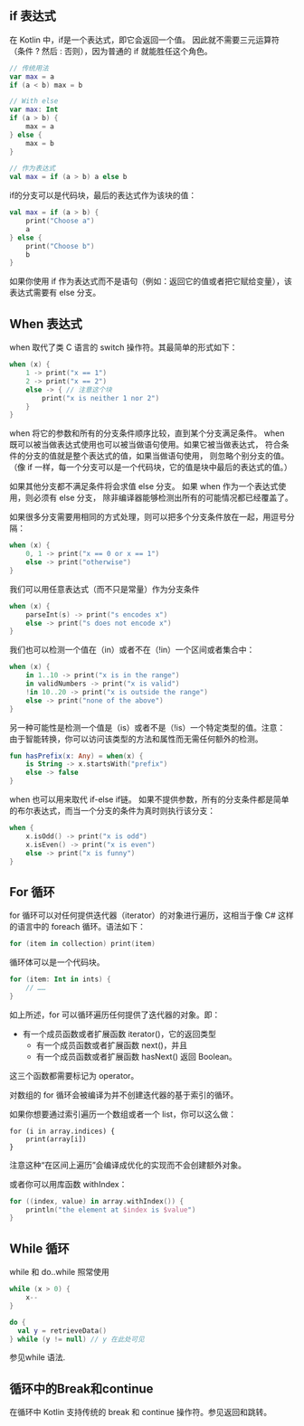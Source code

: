 
## if 表达式

在 Kotlin 中，if是一个表达式，即它会返回一个值。 因此就不需要三元运算符（条件 ? 然后 : 否则），因为普通的 if 就能胜任这个角色。

``` kotlin
// 传统用法
var max = a 
if (a < b) max = b

// With else 
var max: Int
if (a > b) {
    max = a
} else {
    max = b
}
 
// 作为表达式
val max = if (a > b) a else b
```

if的分支可以是代码块，最后的表达式作为该块的值：

``` kotlin
val max = if (a > b) {
    print("Choose a")
    a
} else {
    print("Choose b")
    b
}
```

如果你使用 if 作为表达式而不是语句（例如：返回它的值或者把它赋给变量），该表达式需要有 else 分支。

## When 表达式

when 取代了类 C 语言的 switch 操作符。其最简单的形式如下：

``` kotlin
when (x) {
    1 -> print("x == 1")
    2 -> print("x == 2")
    else -> { // 注意这个块
        print("x is neither 1 nor 2")
    }
}
```

when 将它的参数和所有的分支条件顺序比较，直到某个分支满足条件。 when 既可以被当做表达式使用也可以被当做语句使用。如果它被当做表达式， 符合条件的分支的值就是整个表达式的值，如果当做语句使用， 则忽略个别分支的值。（像 if 一样，每一个分支可以是一个代码块，它的值是块中最后的表达式的值。）

如果其他分支都不满足条件将会求值 else 分支。 如果 when 作为一个表达式使用，则必须有 else 分支， 除非编译器能够检测出所有的可能情况都已经覆盖了。

如果很多分支需要用相同的方式处理，则可以把多个分支条件放在一起，用逗号分隔：

``` kotlin
when (x) {
    0, 1 -> print("x == 0 or x == 1")
    else -> print("otherwise")
}
```
我们可以用任意表达式（而不只是常量）作为分支条件

``` kotlin
when (x) {
    parseInt(s) -> print("s encodes x")
    else -> print("s does not encode x")
}
```

我们也可以检测一个值在（in）或者不在（!in）一个区间或者集合中：

``` kotlin
when (x) {
    in 1..10 -> print("x is in the range")
    in validNumbers -> print("x is valid")
    !in 10..20 -> print("x is outside the range")
    else -> print("none of the above")
}
```
另一种可能性是检测一个值是（is）或者不是（!is）一个特定类型的值。注意： 由于智能转换，你可以访问该类型的方法和属性而无需任何额外的检测。

``` kotlin
fun hasPrefix(x: Any) = when(x) {
    is String -> x.startsWith("prefix")
    else -> false
}
```

when 也可以用来取代 if-else if链。 如果不提供参数，所有的分支条件都是简单的布尔表达式，而当一个分支的条件为真时则执行该分支：

``` kotlin
when {
    x.isOdd() -> print("x is odd")
    x.isEven() -> print("x is even")
    else -> print("x is funny")
}
```

## For 循环

for 循环可以对任何提供迭代器（iterator）的对象进行遍历，这相当于像 C# 这样的语言中的 foreach 循环。语法如下：

``` kotlin
for (item in collection) print(item)
```

循环体可以是一个代码块。

``` kotlin
for (item: Int in ints) {
    // ……
}
```

如上所述，for 可以循环遍历任何提供了迭代器的对象。即：

* 有一个成员函数或者扩展函数 iterator()，它的返回类型
  * 有一个成员函数或者扩展函数 next()，并且
  * 有一个成员函数或者扩展函数 hasNext() 返回 Boolean。

这三个函数都需要标记为 operator。

对数组的 for 循环会被编译为并不创建迭代器的基于索引的循环。

如果你想要通过索引遍历一个数组或者一个 list，你可以这么做：

``` koltin
for (i in array.indices) {
    print(array[i])
}
```

注意这种“在区间上遍历”会编译成优化的实现而不会创建额外对象。

或者你可以用库函数 withIndex：

``` kotlin
for ((index, value) in array.withIndex()) {
    println("the element at $index is $value")
}
```

## While 循环

while 和 do..while 照常使用

``` kotlin
while (x > 0) {
    x--
}

do {
  val y = retrieveData()
} while (y != null) // y 在此处可见
```

参见while 语法.

## 循环中的Break和continue

在循环中 Kotlin 支持传统的 break 和 continue 操作符。参见返回和跳转。
